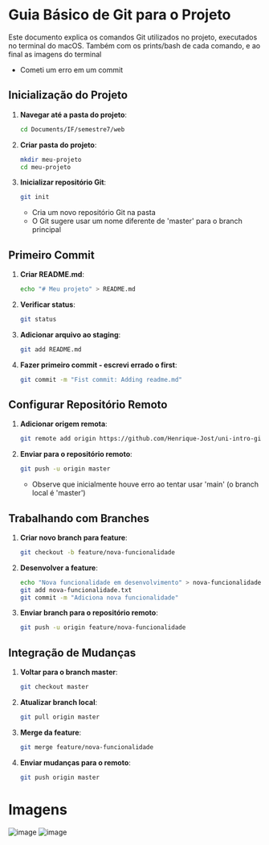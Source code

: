 # Guia Básico de Git para o Projeto

Este documento explica os comandos Git utilizados no projeto, executados no terminal do macOS. Também com os prints/bash de cada comando, e ao final as imagens do terminal
- Cometi um erro em um commit

## Inicialização do Projeto

1. **Navegar até a pasta do projeto**:
   ```bash
   cd Documents/IF/semestre7/web
   ```

2. **Criar pasta do projeto**:
   ```bash
   mkdir meu-projeto
   cd meu-projeto
   ```

3. **Inicializar repositório Git**:
   ```bash
   git init
   ```
   - Cria um novo repositório Git na pasta
   - O Git sugere usar um nome diferente de 'master' para o branch principal

## Primeiro Commit

1. **Criar README.md**:
   ```bash
   echo "# Meu projeto" > README.md
   ```

2. **Verificar status**:
   ```bash
   git status
   ```

3. **Adicionar arquivo ao staging**:
   ```bash
   git add README.md
   ```

4. **Fazer primeiro commit - escrevi errado o first**:
   ```bash
   git commit -m "Fist commit: Adding readme.md"
   ```

## Configurar Repositório Remoto

1. **Adicionar origem remota**:
   ```bash
   git remote add origin https://github.com/Henrique-Jost/uni-intro-git.git
   ```

2. **Enviar para o repositório remoto**:
   ```bash
   git push -u origin master
   ```
   - Observe que inicialmente houve erro ao tentar usar 'main' (o branch local é 'master')

## Trabalhando com Branches

1. **Criar novo branch para feature**:
   ```bash
   git checkout -b feature/nova-funcionalidade
   ```

2. **Desenvolver a feature**:
   ```bash
   echo "Nova funcionalidade em desenvolvimento" > nova-funcionalidade.txt
   git add nova-funcionalidade.txt
   git commit -m "Adiciona nova funcionalidade"
   ```

3. **Enviar branch para o repositório remoto**:
   ```bash
   git push -u origin feature/nova-funcionalidade
   ```

## Integração de Mudanças

1. **Voltar para o branch master**:
   ```bash
   git checkout master
   ```

2. **Atualizar branch local**:
   ```bash
   git pull origin master
   ```

3. **Merge da feature**:
   ```bash
   git merge feature/nova-funcionalidade
   ```

4. **Enviar mudanças para o remoto**:
   ```bash
   git push origin master
   ```
# Imagens

![image](https://github.com/user-attachments/assets/2ddab3b6-9668-47f4-a7a4-cd61db825573)
![image](https://github.com/user-attachments/assets/f2c47dd3-044e-4239-98c1-85999f7f045b)

